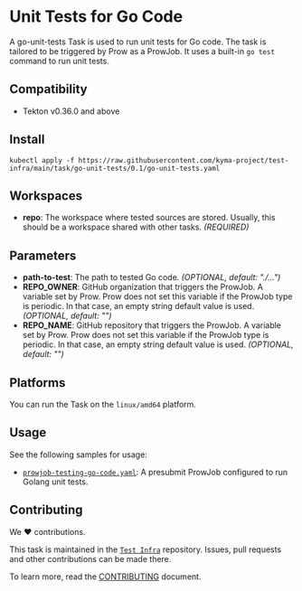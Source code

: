 # Unit Tests for Go Code

A go-unit-tests Task is used to run unit tests for Go code.
The task is tailored to be triggered by Prow as a ProwJob.
It uses a built-in `go test` command to run unit tests.

## Compatibility

- Tekton v0.36.0 and above

## Install

```shell
kubectl apply -f https://raw.githubusercontent.com/kyma-project/test-infra/main/task/go-unit-tests/0.1/go-unit-tests.yaml
```

## Workspaces

- **repo**: The workspace where tested sources are stored. Usually, this should be a workspace shared with other
  tasks. _(REQUIRED)_

## Parameters

- **path-to-test**: The path to tested Go code. _(OPTIONAL, default: "./...")_
- **REPO_OWNER**: GitHub organization that triggers the ProwJob. A variable set by Prow. Prow does not set this variable if the
  ProwJob type is periodic. In that case, an empty string default value is used. _(OPTIONAL, default: "")_
- **REPO_NAME**: GitHub repository that triggers the ProwJob. A variable set by Prow. Prow does not set this variable if the
  ProwJob type is periodic. In that case, an empty string default value is used. _(OPTIONAL, default: "")_

## Platforms

You can run the Task on the `linux/amd64` platform.

## Usage

See the following samples for usage:

- [`prowjob-testing-go-code.yaml`](samples/prowjob-testing-go-code.yaml): A presubmit ProwJob configured to run Golang unit tests.

## Contributing

We ❤ contributions.

This task is maintained in the [`Test Infra`](https://github.com/kyma-project/test-infra) repository. Issues, pull requests
and other contributions can be made there.

To learn more, read the [CONTRIBUTING][contributing] document.

[contributing]: https://github.com/kyma-project/test-infra/blob/main/CONTRIBUTING.md
